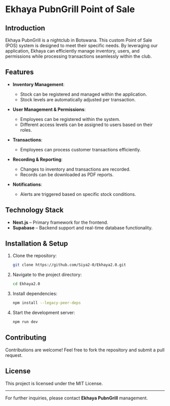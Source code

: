 # Ekhaya PubnGrill Point of Sale

## Introduction
Ekhaya PubnGrill is a nightclub in Botswana. This custom Point of Sale (POS) system is designed to meet their specific needs. By leveraging our application, Ekhaya can efficiently manage inventory, users, and permissions while processing transactions seamlessly within the club.

## Features
- **Inventory Management**:
  - Stock can be registered and managed within the application.
  - Stock levels are automatically adjusted per transaction.
  
- **User Management & Permissions**:
  - Employees can be registered within the system.
  - Different access levels can be assigned to users based on their roles.
  
- **Transactions**:
  - Employees can process customer transactions efficiently.
  
- **Recording & Reporting**:
  - Changes to inventory and transactions are recorded.
  - Records can be downloaded as PDF reports.
  
- **Notifications**:
  - Alerts are triggered based on specific stock conditions.

## Technology Stack
- **Next.js** – Primary framework for the frontend.
- **Supabase** – Backend support and real-time database functionality.

## Installation & Setup
1. Clone the repository:
   ```sh
   git clone https://github.com/Siya2-0/Ekhaya2.0.git
   ```
2. Navigate to the project directory:
   ```sh
   cd Ekhaya2.0
   ```
3. Install dependencies:
   ```sh
   npm install --legacy-peer-deps
   ```
4. Start the development server:
   ```sh
   npm run dev
   ```

## Contributing
Contributions are welcome! Feel free to fork the repository and submit a pull request.

## License
This project is licensed under the MIT License.

---
For further inquiries, please contact **Ekhaya PubnGrill** management.

